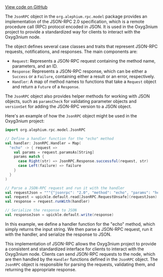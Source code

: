 [View code on GitHub](https://github.com/alephium/alephium/.autodoc/docs/json/rpc/src/main/scala)

The `JsonRPC` object in the `org.alephium.rpc.model` package provides an implementation of the JSON-RPC 2.0 specification, which is a remote procedure call (RPC) protocol encoded in JSON. It is used in the Oxyg3nium project to provide a standardized way for clients to interact with the Oxyg3nium node.

The object defines several case classes and traits that represent JSON-RPC requests, notifications, and responses. The main components are:

- `Request`: Represents a JSON-RPC request containing the method name, parameters, and an ID.
- `Response`: Represents a JSON-RPC response, which can be either a `Success` or a `Failure`, containing either a result or an error, respectively.
- `Handler`: A map of method names to functions that take a `Request` object and return a `Future` of a `Response`.

The `JsonRPC` object also provides helper methods for working with JSON objects, such as `paramsCheck` for validating parameter objects and `versionSet` for adding the JSON-RPC version to a JSON object.

Here's an example of how the `JsonRPC` object might be used in the Oxyg3nium project:

```scala
import org.alephium.rpc.model.JsonRPC

// Define a handler function for the "echo" method
val handler: JsonRPC.Handler = Map(
  "echo" -> { request =>
    val params = request.paramsAs[String]
    params match {
      case Right(str) => JsonRPC.Response.successful(request, str)
      case Left(failure) => failure
    }
  }
)

// Parse a JSON-RPC request and run it with the handler
val requestJson = """{"jsonrpc": "2.0", "method": "echo", "params": "hello", "id": 1}"""
val request = upickle.default.read[JsonRPC.RequestUnsafe](requestJson)
val response = request.runWith(handler)

// Serialize the response to JSON
val responseJson = upickle.default.write(response)
```

In this example, we define a handler function for the "echo" method, which simply returns the input string. We then parse a JSON-RPC request, run it with the handler, and serialize the response to JSON.

This implementation of JSON-RPC allows the Oxyg3nium project to provide a consistent and standardized interface for clients to interact with the Oxyg3nium node. Clients can send JSON-RPC requests to the node, which are then handled by the `Handler` functions defined in the `JsonRPC` object. The `JsonRPC` object is responsible for parsing the requests, validating them, and returning the appropriate response.
